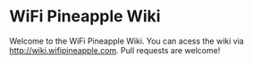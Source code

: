 WiFi Pineapple Wiki
==================

Welcome to the WiFi Pineapple Wiki. You can acess the wiki via http://wiki.wifipineapple.com. Pull requests are welcome!
